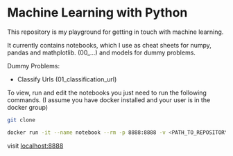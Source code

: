 # Machine Learning with Python

This repository is my playground for getting in touch with machine learning.


It currently contains notebooks, which I use as cheat sheets for numpy, pandas and mathplotlib. (00_...) and models for dummy problems.

Dummy Problems:
* Classify Urls (01_classification_url)


To view, run and edit the notebooks you just need to run the following commands. (I assume you have docker installed and your user is in the docker group)

```bash
git clone

docker run -it --name notebook --rm -p 8888:8888 -v <PATH_TO_REPOSITORY>:/home/jovyan/work jupyter/scipy-notebook
```

visit [localhost:8888](http://localhost:8888)

